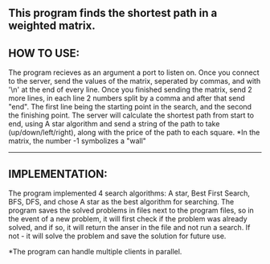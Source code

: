 This program finds the shortest path in a weighted matrix.
--------------
HOW TO USE:
--------------
The program recieves as an argument a port to listen on.
Once you connect to the server, send the values of the matrix, seperated by commas, and with '\n' at the end of every line.
Once you finished sending the matrix, send 2 more lines, in each line 2 numbers split by a comma and after that send "end". The first line being the starting point in the search, and the second the finishing point.
The server will calculate the shortest path from start to end, using A star algorithm and send a string of the path to take (up/down/left/right), along with the price of the path to each square.
*In the matrix, the number -1 symbolizes a "wall"

---------------
IMPLEMENTATION:
---------------
The program implemented 4 search algorithms: A star, Best First Search, BFS, DFS, and chose A star as the best algorithm for searching.
The program saves the solved problems in files next to the program files, so in the event of a new problem, it will first check if the problem was already solved, and if so, it will return the anser in the file and not run a search. If not - it will solve the problem and save the solution for future use.

*The program can handle multiple clients in parallel.
